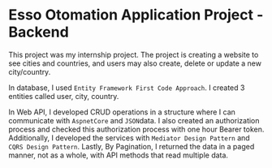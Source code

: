 # Esso Otomation Application Project - Backend

This project was my internship project. The project is creating a website to see cities and countries, and users may also create, delete or update a new city/country. 

In database,
I used `Entity Framework First Code Approach`. I created 3 entities called user, city, country.

In Web API,
I developed CRUD operations in a structure where I can communicate with `AspnetCore` and `JSON`data. I also created an authorization process and checked this authorization process with one hour Bearer token. Additionally, I developed the services with `Mediator Design Pattern` and `CQRS Design Pattern`. Lastly, By Pagination, I returned the data in a paged manner, not as a whole, with API methods that read multiple data.




